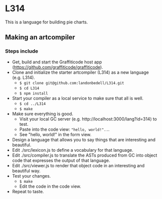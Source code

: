 # L314
This is a language for building pie charts.

## Making an artcompiler

### Steps include

* Get, build and start the Graffiticode host app (https://github.com/graffiticode/graffiticode).
* Clone and initialize the starter artcompiler (L314) as a new language (e.g. L314).
  * `$ git clone git@github.com:landonbedell/L314.git`
  * `$ cd L314`
  * `$ npm install`
* Start your compiler as a local service to make sure that all is well.
  * `$ cd ../L314`
  * `$ make`
* Make sure everything is good.
  * Visit your local GC server (e.g. http://localhost:3000/lang?id=314) to test.
  * Paste into the code view: `"hello, world!"..`.
  * See "hello, world!" in the form view.
* Design a language that allows you to say things that are interesting and beautiful.
* Edit ./src/lexicon.js to define a vocabulary for that language.
* Edit ./src/compiler.js to translate the ASTs produced from GC into object code that expresses the output of that language.
* Edit ./src/viewer.js to render that object code in an interesting and beautiful way.
* Test your changes.
  * `$ make`
  * Edit the code in the code view.
* Repeat to taste.
